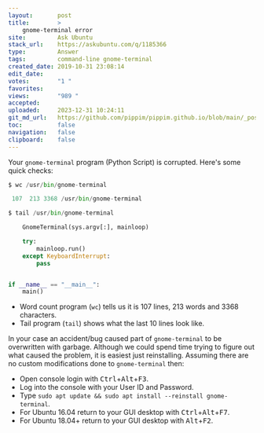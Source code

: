```yaml
---
layout:       post
title:        >
    gnome-terminal error
site:         Ask Ubuntu
stack_url:    https://askubuntu.com/q/1185366
type:         Answer
tags:         command-line gnome-terminal
created_date: 2019-10-31 23:08:14
edit_date:    
votes:        "1 "
favorites:    
views:        "989 "
accepted:     
uploaded:     2023-12-31 10:24:11
git_md_url:   https://github.com/pippim/pippim.github.io/blob/main/_posts/2019/2019-10-31-gnome-terminal-error.md
toc:          false
navigation:   false
clipboard:    false
---
```


Your `gnome-terminal` program (Python Script) is corrupted. Here's some quick checks:



``` python
$ wc /usr/bin/gnome-terminal

 107  213 3368 /usr/bin/gnome-terminal

$ tail /usr/bin/gnome-terminal

    GnomeTerminal(sys.argv[:], mainloop)

    try:
        mainloop.run()
    except KeyboardInterrupt:
        pass


if __name__ == "__main__":
    main()
```

- Word count program (`wc`) tells us it is 107 lines, 213 words and 3368 characters.
- Tail program (`tail`) shows what the last 10 lines look like.

In your case an accident/bug caused part of `gnome-terminal` to be overwritten with garbage. Although we could spend time trying to figure out what caused the problem, it is easiest just reinstalling. Assuming there are no custom modifications done to `gnome-terminal` then:

- Open console login with <kbd>Ctrl</kbd>+<kbd>Alt</kbd>+<kbd>F3</kbd>.
- Log into the console with your User ID and Password.
- Type `sudo apt update && sudo apt install --reinstall gnome-terminal`.
- For Ubuntu 16.04 return to your GUI desktop with <kbd>Ctrl</kbd>+<kbd>Alt</kbd>+<kbd>F7</kbd>.
- For Ubuntu 18.04+ return to your GUI desktop with <kbd>Alt</kbd>+<kbd>F2</kbd>.

